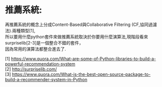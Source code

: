 # 推薦系統:

再推薦系統的概念上分成Content-Based與Collaborative Filtering (CF,協同過濾法).兩種類型[1],  
所以要用什麼python套件來做推薦系統取決於你要用什麼演算法,現階段看來surpriselib[2-3]是一個整合不錯的套件，  
因為常用的演算法都整合進去了.






[1]  https://www.quora.com/What-are-some-of-Python-libraries-to-build-a-powerful-recommendation-system  
[2]  http://surpriselib.com/  
[3] https://www.quora.com/What-is-the-best-open-source-package-to-build-a-recommender-system-in-Python
